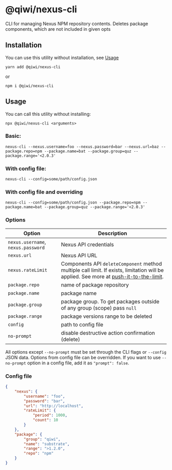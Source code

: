 # @qiwi/nexus-cli
CLI for managing Nexus NPM repository contents.
Deletes package components, which are not included in given opts
## Installation
You can use this utility without installation, see [Usage](#Usage)
```shell script
yarn add @qiwi/nexus-cli
```
or
```shell script
npm i @qiwi/nexus-cli
```
## Usage
You can call this utility without installing:
```shell script
npx @qiwi/nexus-cli <arguments>
```
### Basic:
```shell script
nexus-cli --nexus.username=foo --nexus.password=bar --nexus.url=baz --package.repo=npm --package.name=bat --package.group=quz --package.range='<2.0.3'
```
### With config file:
```shell script
nexus-cli --config=some/path/config.json
```
### With config file and overriding
```shell script
nexus-cli --config=some/path/config.json --package.repo=npm --package.name=bat --package.group=quz --package.range='<2.0.3'
```
### Options
| Option                                      | Description                                      |
|---------------------------------------------|--------------------------------------------------|
| `nexus.username`, `nexus.password`          | Nexus API credentials                            |
| `nexus.url`                                 | Nexus API URL                                    |
| `nexus.rateLimit`                           | Components API `deleteComponent` method multiple call limit. If exists, limitation will be applied. See more at [push-it-to-the-limit](https://github.com/antongolub/push-it-to-the-limit). |
| `package.repo`                              | name of package repository                       |
| `package.name`                              | package name                                     |
| `package.group`                             | package group. To get packages outside of any group (scope) pass `null`                                    |
| `package.range`                             | package versions range to be deleted             |
| `config`                                    | path to config file                              |
| `no-prompt`                                 | disable destructive action confirmation (delete) |

All options except `--no-prompt` must be set through the CLI flags or `--config` JSON data.
Options from config file can be overridden.
If you want to use `--no-prompt` option in a config file, add it as `"prompt": false`.
### Config file
```json
{
    "nexus": {
        "username": "foo",
        "password": "bar",
        "url": "http://localhost",
        "rateLimit": {
            "period": 1000,
            "count": 10
        } 
    },
    "package": {
        "group": "qiwi",
        "name": "substrate",
        "range": ">1.2.0",
        "repo": "npm"
    }
}
```
